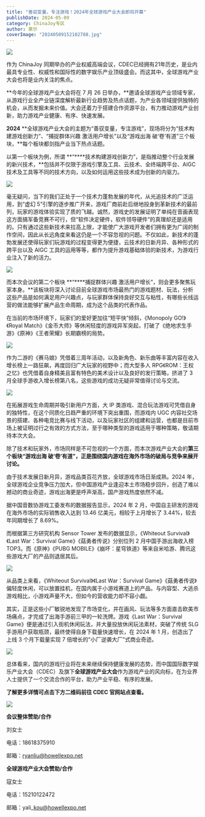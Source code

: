 ```yaml
---
title: "善驭变量，专注游戏！2024年全球游戏产业大会即将开幕"
publishDate: 2024-05-09
category: ChinaJoy专区
author: 莱尔
coverImage: "20240509152102788.jpg"
---
```


![](https://ec-net-1251389766.cos.ap-shanghai.myqcloud.com/wp-content/uploads/2024/05/20240509152002260-1024x437.jpg)

作为 ChinaJoy 同期举办的产业权威高端会议，CDEC已经拥有21年历史，是业内最具专业性、权威性和国际性的数字娱乐产业顶级盛会。而这其中，全球游戏产业大会也将是业内关注的焦点。

**今年的全球游戏产业大会将在 7 月 26 日举办，**邀请全球游戏产业领域专家，从游戏行业全产业链深度解析最新行业趋势及热点话题，为产业各领域提供独特的机会，从而发掘未来价值。大会还着力于搭建合作资源平台，有力推动游戏产业创新，助力游戏产业健康、有序、快速发展。

**2024** **全球游戏产业大会的主题为“善驭变量，专注游戏”，现场将分为“技术构建游戏创新力”、“捕捉群体兴趣 激活用户增长”以及“游戏出海 破‘卷’有道”三个板块，**每个板块都剑指产业当下热点话题。

以第一个板块为例，所谓 **“****技术构建游戏创新力”，是指推动整个行业发展的新兴技术，**包括并不仅限于游戏引擎及工具、云技术、全终端跨平台、AIGC 技术及工具等不同的技术方向，以及如何运用这些技术成为创新的内驱力。

![](https://ec-net-1251389766.cos.ap-shanghai.myqcloud.com/wp-content/uploads/2024/05/20240509152007767-1024x578.jpg)

毫无疑问，当下的我们正处于一个技术力蓬勃发展的年代，从光追技术的广泛运用，到“虚幻 5”引擎的逐步推广开来，游戏厂商前赴后继地投身到革新技术的最前列，玩家的游戏体验实现了质的飞越。诚然，游戏史的发展证明了单纯在音画表现这方面搞军备竞赛不可行，但“软件决定硬件，软件领导硬件”的真理却还是适用的。只有通过这些新技术来拉高上限，才能使广大游戏开发者们拥有更为广阔的制作空间，因此从长远角度来看这仍是一个不容忽视的问题。不仅如此，新技术的蓬勃发展还使得玩家们玩游戏的过程变得更为便捷，云技术的日新月异、各种形式的跨平台以及 AIGC 工具的运用等等，都作为提升游戏基础体验的新技术，为游戏行业注入了新的活力。

![](https://ec-net-1251389766.cos.ap-shanghai.myqcloud.com/wp-content/uploads/2024/05/20240509152009920.jpg)

而本次会议的第二个板块 **“****捕捉群体兴趣 激活用户增长”，则会更多聚焦玩家本身。**该板块将深入讨论目前全球游戏市场最热门的游戏题材、玩法，分析这些产品是如何满足用户兴趣点，与玩家群体保持良好交互与粘性，有哪些长线运营的做法能够扩展产品生命周期，成为这个品类的代表作品。

在当前的市场环境下，玩家们的爱好更加往“短平快”倾斜，《Monopoly GO!》《Royal Match》《金币大师》等休闲轻度的游戏异军突起，打破了《绝地求生手游》《原神》《王者荣耀》长期霸榜的局势。

![](https://ec-net-1251389766.cos.ap-shanghai.myqcloud.com/wp-content/uploads/2024/05/20240509152011567.jpg)

作为二游的《赛马娘》凭借着三周年活动，以及新角色、新乐曲等丰富内容在收入增长榜上一路狂飙，再度回归广大玩家的视野中；而大型多人 RPG《ROM：王权之忆》也凭借着自身精美且富有特色的美术设计以及良好的发行策略，挤进了 3 月全球手游收入增长榜第八名，这些游戏的成功无疑非常值得讨论与交流。

![](https://ec-net-1251389766.cos.ap-shanghai.myqcloud.com/wp-content/uploads/2024/05/20240509152013422-1024x552.jpg)

在拓展游戏生命周期并吸引新用户方面，大 IP 类游戏、混合玩法游戏可凭借自身的独特性，在这个同质化日趋严重的环境下突出重围，而游戏内 UGC 内容社交场景的搭建、各种电竞比赛与线下活动，以及玩家社区的组建和运营，也都是目前市场上被证明过行之有效的方式方法，至于哪种类型的游戏适用于哪种策略，敬请期待本次大会。

除了技术和玩家外，市场同样是不可忽视的一个方面，而本次游戏产业大会的**第三个板块“游戏出海 破‘卷’有道”，正是围绕国内游戏在海外市场的破局与竞争来展开讨论。**

由于技术发展日新月异，游戏品类百花齐放，全球游戏市场日渐成熟。2024 年，全球游戏企业竞争压力加大，但中国游戏产业逢迎本土市场稳步回升，创造了难以撼动的商业奇迹，游戏出海更是呼声渐高，国产游戏热度依然不减。

据中国音数协游戏工委发布的数据报告显示，2024 年 2 月，中国自主研发的游戏在海外市场的实际销售收入达到 13.46 亿美元，相较于上月增长了 3.44%，较去年同期增长了 8.69%。

而根据第三方研究机构 Sensor Tower 发布的数据显示，《Whiteout Survival》《Last War：Survival Game》《菇勇者传说》分别位列 2 月中国手游出海收入榜 TOP3。而《原神》《PUBG MOBILE》《崩坏：星穹铁道》等来自米哈游、腾讯这些游戏大厂的产品则退居其后。

![](https://ec-net-1251389766.cos.ap-shanghai.myqcloud.com/wp-content/uploads/2024/05/20240509152016920.jpg)

从品类上来看，《Whiteout Survival》《Last War：Survival Game》《菇勇者传说》偏轻度休闲，可以放置挂机，在国内属于小游戏赛道上的产品。与内容型、大逃杀游戏相比，小游戏声量不大，但如今的营收能力却不容小觑。

其实，正是这些小厂敏锐地发现了市场变化，并在画风、玩法等多方面直击欧美市场痛点，才完成了出海手游前三甲的一轮洗牌。游戏《Last War：Survival Game》便是通过引入街机休闲玩法，并大量投放休闲玩法素材，突破了传统 SLG 手游用户获取瓶颈，最终使得自身下载量快速增长，在 2024 年 1 月，创造出了上线 3 个月下载量实现 7 倍增长的“小厂逆袭大厂”式商业奇迹。

![](https://ec-net-1251389766.cos.ap-shanghai.myqcloud.com/wp-content/uploads/2024/05/20240509152017381.jpg)

总体看来，国内的游戏行业将在未来继续保持健康发展的态势，而中国国际数字娱乐产业大会（CDEC）及旗下**全球游戏产业大会**作为游戏产业的风向标，在为业界人士提供了一个交流合作的平台，助力产业平稳、有序的发展。

**了解更多详情可点击下方二维码前往 CDEC 官网站点查看。**

![](https://ec-net-1251389766.cos.ap-shanghai.myqcloud.com/wp-content/uploads/2024/05/20240509152019913.jpg)

**会议整体赞助/合作**

刘女士

电话：18618375910

邮箱：ryanliu@howellexpo.net

**全球游戏产业大会赞助/合作**

寇女士

电话：15210122472

邮箱：yali\_kou@howellexpo.net
